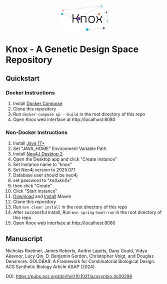 <p align="center">
  <img src="images/KnoxV1.jpg" alt="Logo" width="150"/>
</p>

# Knox - A Genetic Design Space Repository

## Quickstart

### Docker Instructions
1) Install [Docker Compose](https://docs.docker.com/compose/install/)
2) Clone this repository 
3) Run `docker-compose up --build` in the root directory of this repo
4) Open Knox web interface at http://localhost:8080

### Non-Docker Instructions
1) Install [Java 17+](https://www.oracle.com/java/technologies/javase/jdk17-archive-downloads.html)
2) Set "JAVA_HOME" Environment Variable Path
3) Install [Neo4J Desktop 2](http://neo4j.com/download)
4) Open the Desktop app and click "Create instance"
5) Set Instance name to "knox"
6) Set Neo4j version to 2025.07.1
7) Database user should be neo4j
8) set password to "*kn0xkn0x*"
9) then click "Create"
10) Click "Start instance"
11) [Download](https://maven.apache.org/download.cgi) and [Install](https://maven.apache.org/install.html) Maven
12) Clone this repository
13) Run `mvn clean install` in the root directory of this repo
14) After successful install, Run `mvn spring-boot:run` in the root directory of this repo
15) Open Knox web interface at http://localhost:8080

## Manuscript

Nicholas Roehner, James Roberts, Andrei Lapets, Dany Gould, Vidya Akavoor, Lucy Qin, D. Benjamin Gordon, Christopher Voigt, and Douglas Densmore. GOLDBAR: A Framework for Combinatorial Biological Design. ACS Synthetic Biology Article ASAP (2024). 

DOI: https://pubs.acs.org/doi/full/10.1021/acssynbio.4c00296
